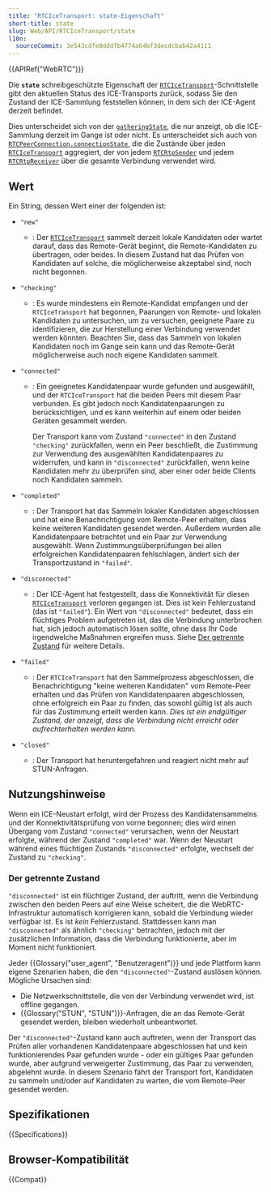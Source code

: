 ```yaml
---
title: "RTCIceTransport: state-Eigenschaft"
short-title: state
slug: Web/API/RTCIceTransport/state
l10n:
  sourceCommit: 3e543cdfe8dddfb4774a64bf3decdcbab42a4111
---
```


{{APIRef("WebRTC")}}

Die **`state`** schreibgeschützte Eigenschaft der [`RTCIceTransport`](/de/docs/Web/API/RTCIceTransport)-Schnittstelle gibt den aktuellen Status des ICE-Transports zurück, sodass Sie den Zustand der ICE-Sammlung feststellen können, in dem sich der ICE-Agent derzeit befindet.

Dies unterscheidet sich von der [`gatheringState`](/de/docs/Web/API/RTCIceTransport/gatheringState), die nur anzeigt, ob die ICE-Sammlung derzeit im Gange ist oder nicht. Es unterscheidet sich auch von [`RTCPeerConnection.connectionState`](/de/docs/Web/API/RTCPeerConnection/connectionState), die die Zustände über jeden [`RTCIceTransport`](/de/docs/Web/API/RTCIceTransport) aggregiert, der von jedem [`RTCRtpSender`](/de/docs/Web/API/RTCRtpSender) und jedem [`RTCRtpReceiver`](/de/docs/Web/API/RTCRtpReceiver) über die gesamte Verbindung verwendet wird.

## Wert

Ein String, dessen Wert einer der folgenden ist:

- `"new"`
  - : Der [`RTCIceTransport`](/de/docs/Web/API/RTCIceTransport) sammelt derzeit lokale Kandidaten oder wartet darauf, dass das Remote-Gerät beginnt, die Remote-Kandidaten zu übertragen, oder beides. In diesem Zustand hat das Prüfen von Kandidaten auf solche, die möglicherweise akzeptabel sind, noch nicht begonnen.
- `"checking"`
  - : Es wurde mindestens ein Remote-Kandidat empfangen und der `RTCIceTransport` hat begonnen, Paarungen von Remote- und lokalen Kandidaten zu untersuchen, um zu versuchen, geeignete Paare zu identifizieren, die zur Herstellung einer Verbindung verwendet werden könnten. Beachten Sie, dass das Sammeln von lokalen Kandidaten noch im Gange sein kann und das Remote-Gerät möglicherweise auch noch eigene Kandidaten sammelt.
- `"connected"`

  - : Ein geeignetes Kandidatenpaar wurde gefunden und ausgewählt, und der `RTCIceTransport` hat die beiden Peers mit diesem Paar verbunden. Es gibt jedoch noch Kandidatenpaarungen zu berücksichtigen, und es kann weiterhin auf einem oder beiden Geräten gesammelt werden.

    Der Transport kann vom Zustand `"connected"` in den Zustand `"checking"` zurückfallen, wenn ein Peer beschließt, die Zustimmung zur Verwendung des ausgewählten Kandidatenpaares zu widerrufen, und kann in `"disconnected"` zurückfallen, wenn keine Kandidaten mehr zu überprüfen sind, aber einer oder beide Clients noch Kandidaten sammeln.

- `"completed"`
  - : Der Transport hat das Sammeln lokaler Kandidaten abgeschlossen und hat eine Benachrichtigung vom Remote-Peer erhalten, dass keine weiteren Kandidaten gesendet werden. Außerdem wurden alle Kandidatenpaare betrachtet und ein Paar zur Verwendung ausgewählt. Wenn Zustimmungsüberprüfungen bei allen erfolgreichen Kandidatenpaaren fehlschlagen, ändert sich der Transportzustand in `"failed"`.
- `"disconnected"`
  - : Der ICE-Agent hat festgestellt, dass die Konnektivität für diesen [`RTCIceTransport`](/de/docs/Web/API/RTCIceTransport) verloren gegangen ist. Dies ist kein Fehlerzustand (das ist `"failed"`). Ein Wert von `"disconnected"` bedeutet, dass ein flüchtiges Problem aufgetreten ist, das die Verbindung unterbrochen hat, sich jedoch automatisch lösen sollte, ohne dass Ihr Code irgendwelche Maßnahmen ergreifen muss. Siehe [Der getrennte Zustand](#der_getrennte_zustand) für weitere Details.
- `"failed"`
  - : Der `RTCIceTransport` hat den Sammelprozess abgeschlossen, die Benachrichtigung "keine weiteren Kandidaten" vom Remote-Peer erhalten und das Prüfen von Kandidatenpaaren abgeschlossen, ohne erfolgreich ein Paar zu finden, das sowohl gültig ist als auch für das Zustimmung erteilt werden kann. _Dies ist ein endgültiger Zustand, der anzeigt, dass die Verbindung nicht erreicht oder aufrechterhalten werden kann._
- `"closed"`
  - : Der Transport hat heruntergefahren und reagiert nicht mehr auf STUN-Anfragen.

## Nutzungshinweise

Wenn ein ICE-Neustart erfolgt, wird der Prozess des Kandidatensammelns und der Konnektivitätsprüfung von vorne begonnen; dies wird einen Übergang vom Zustand `"connected"` verursachen, wenn der Neustart erfolgte, während der Zustand `"completed"` war. Wenn der Neustart während eines flüchtigen Zustands `"disconnected"` erfolgte, wechselt der Zustand zu `"checking"`.

### Der getrennte Zustand

`"disconnected"` ist ein flüchtiger Zustand, der auftritt, wenn die Verbindung zwischen den beiden Peers auf eine Weise scheitert, die die WebRTC-Infrastruktur automatisch korrigieren kann, sobald die Verbindung wieder verfügbar ist. Es ist _kein_ Fehlerzustand. Stattdessen kann man `"disconnected"` als ähnlich `"checking"` betrachten, jedoch mit der zusätzlichen Information, dass die Verbindung funktionierte, aber im Moment nicht funktioniert.

Jeder {{Glossary("user_agent", "Benutzeragent")}} und jede Plattform kann eigene Szenarien haben, die den `"disconnected"`-Zustand auslösen können. Mögliche Ursachen sind:

- Die Netzwerkschnittstelle, die von der Verbindung verwendet wird, ist offline gegangen.
- {{Glossary("STUN", "STUN")}}-Anfragen, die an das Remote-Gerät gesendet werden, bleiben wiederholt unbeantwortet.

Der `"disconnected"`-Zustand kann auch auftreten, wenn der Transport das Prüfen aller vorhandenen Kandidatenpaare abgeschlossen hat und kein funktionierendes Paar gefunden wurde - oder ein gültiges Paar gefunden wurde, aber aufgrund verweigerter Zustimmung, das Paar zu verwenden, abgelehnt wurde. In diesem Szenario fährt der Transport fort, Kandidaten zu sammeln und/oder auf Kandidaten zu warten, die vom Remote-Peer gesendet werden.

## Spezifikationen

{{Specifications}}

## Browser-Kompatibilität

{{Compat}}

